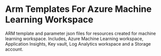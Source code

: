 # Arm Templates For Azure Machine Learning Workspace
ARM template and parameter json files for resources created for machine learning workspace. Includes, 
Azure Machine Learning workspace, Application Insights, Key vault, Log Analytics workspace and a Storage account.
